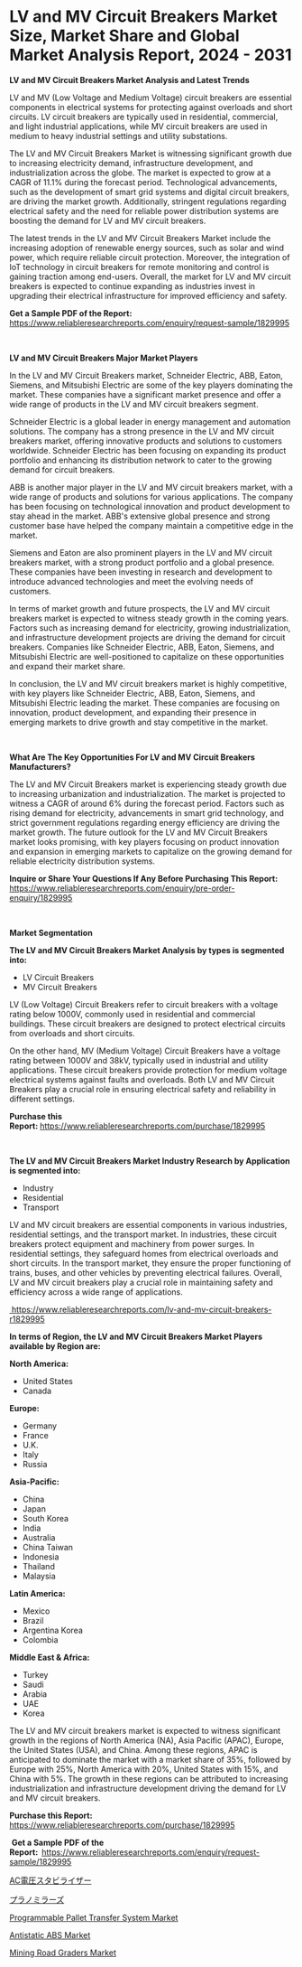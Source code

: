 <p><h1>LV and MV Circuit Breakers Market Size, Market Share and Global Market Analysis Report, 2024 - 2031</h1></p><p><strong>LV and MV Circuit Breakers Market Analysis and Latest Trends</strong></p>
<p><p>LV and MV (Low Voltage and Medium Voltage) circuit breakers are essential components in electrical systems for protecting against overloads and short circuits. LV circuit breakers are typically used in residential, commercial, and light industrial applications, while MV circuit breakers are used in medium to heavy industrial settings and utility substations.</p><p>The LV and MV Circuit Breakers Market is witnessing significant growth due to increasing electricity demand, infrastructure development, and industrialization across the globe. The market is expected to grow at a CAGR of 11.1% during the forecast period. Technological advancements, such as the development of smart grid systems and digital circuit breakers, are driving the market growth. Additionally, stringent regulations regarding electrical safety and the need for reliable power distribution systems are boosting the demand for LV and MV circuit breakers.</p><p>The latest trends in the LV and MV Circuit Breakers Market include the increasing adoption of renewable energy sources, such as solar and wind power, which require reliable circuit protection. Moreover, the integration of IoT technology in circuit breakers for remote monitoring and control is gaining traction among end-users. Overall, the market for LV and MV circuit breakers is expected to continue expanding as industries invest in upgrading their electrical infrastructure for improved efficiency and safety.</p></p>
<p><strong>Get a Sample PDF of the Report:&nbsp;</strong> <a href="https://www.reliableresearchreports.com/enquiry/request-sample/1829995">https://www.reliableresearchreports.com/enquiry/request-sample/1829995</a></p>
<p>&nbsp;</p>
<p><strong>LV and MV Circuit Breakers Major Market Players</strong></p>
<p><p>In the LV and MV Circuit Breakers market, Schneider Electric, ABB, Eaton, Siemens, and Mitsubishi Electric are some of the key players dominating the market. These companies have a significant market presence and offer a wide range of products in the LV and MV circuit breakers segment.</p><p>Schneider Electric is a global leader in energy management and automation solutions. The company has a strong presence in the LV and MV circuit breakers market, offering innovative products and solutions to customers worldwide. Schneider Electric has been focusing on expanding its product portfolio and enhancing its distribution network to cater to the growing demand for circuit breakers.</p><p>ABB is another major player in the LV and MV circuit breakers market, with a wide range of products and solutions for various applications. The company has been focusing on technological innovation and product development to stay ahead in the market. ABB's extensive global presence and strong customer base have helped the company maintain a competitive edge in the market.</p><p>Siemens and Eaton are also prominent players in the LV and MV circuit breakers market, with a strong product portfolio and a global presence. These companies have been investing in research and development to introduce advanced technologies and meet the evolving needs of customers.</p><p>In terms of market growth and future prospects, the LV and MV circuit breakers market is expected to witness steady growth in the coming years. Factors such as increasing demand for electricity, growing industrialization, and infrastructure development projects are driving the demand for circuit breakers. Companies like Schneider Electric, ABB, Eaton, Siemens, and Mitsubishi Electric are well-positioned to capitalize on these opportunities and expand their market share.</p><p>In conclusion, the LV and MV circuit breakers market is highly competitive, with key players like Schneider Electric, ABB, Eaton, Siemens, and Mitsubishi Electric leading the market. These companies are focusing on innovation, product development, and expanding their presence in emerging markets to drive growth and stay competitive in the market.</p></p>
<p>&nbsp;</p>
<p><strong>What Are The Key Opportunities For LV and MV Circuit Breakers Manufacturers?</strong></p>
<p><p>The LV and MV Circuit Breakers market is experiencing steady growth due to increasing urbanization and industrialization. The market is projected to witness a CAGR of around 6% during the forecast period. Factors such as rising demand for electricity, advancements in smart grid technology, and strict government regulations regarding energy efficiency are driving the market growth. The future outlook for the LV and MV Circuit Breakers market looks promising, with key players focusing on product innovation and expansion in emerging markets to capitalize on the growing demand for reliable electricity distribution systems.</p></p>
<p><strong>Inquire or Share Your Questions If Any Before Purchasing This Report:</strong> <a href="https://www.reliableresearchreports.com/enquiry/pre-order-enquiry/1829995">https://www.reliableresearchreports.com/enquiry/pre-order-enquiry/1829995</a></p>
<p>&nbsp;</p>
<p><strong>Market Segmentation</strong></p>
<p><strong>The LV and MV Circuit Breakers Market Analysis by types is segmented into:</strong></p>
<p><ul><li>LV Circuit Breakers</li><li>MV Circuit Breakers</li></ul></p>
<p><p>LV (Low Voltage) Circuit Breakers refer to circuit breakers with a voltage rating below 1000V, commonly used in residential and commercial buildings. These circuit breakers are designed to protect electrical circuits from overloads and short circuits. </p><p>On the other hand, MV (Medium Voltage) Circuit Breakers have a voltage rating between 1000V and 38kV, typically used in industrial and utility applications. These circuit breakers provide protection for medium voltage electrical systems against faults and overloads. Both LV and MV Circuit Breakers play a crucial role in ensuring electrical safety and reliability in different settings.</p></p>
<p><strong>Purchase this Report:&nbsp;</strong><a href="https://www.reliableresearchreports.com/purchase/1829995">https://www.reliableresearchreports.com/purchase/1829995</a></p>
<p>&nbsp;</p>
<p><strong>The LV and MV Circuit Breakers Market Industry Research by Application is segmented into:</strong></p>
<p><ul><li>Industry</li><li>Residential</li><li>Transport</li></ul></p>
<p><p>LV and MV circuit breakers are essential components in various industries, residential settings, and the transport market. In industries, these circuit breakers protect equipment and machinery from power surges. In residential settings, they safeguard homes from electrical overloads and short circuits. In the transport market, they ensure the proper functioning of trains, buses, and other vehicles by preventing electrical failures. Overall, LV and MV circuit breakers play a crucial role in maintaining safety and efficiency across a wide range of applications.</p></p>
<p><a href="https://www.reliableresearchreports.com/lv-and-mv-circuit-breakers-r1829995">&nbsp;https://www.reliableresearchreports.com/lv-and-mv-circuit-breakers-r1829995</a></p>
<p><strong>In terms of Region, the LV and MV Circuit Breakers Market Players available by Region are:</strong></p>
<p>
    <p> <strong> North America: </strong>
        <ul>
            <li>United States</li>
            <li>Canada</li>
        </ul>
        </p> 
    <p> <strong> Europe: </strong>
        <ul>
            <li>Germany</li>
            <li>France</li>
            <li>U.K.</li>
            <li>Italy</li>
            <li>Russia</li>
        </ul>
        </p> 
    <p> <strong> Asia-Pacific: </strong>
        <ul>
            <li>China</li>
            <li>Japan</li>
            <li>South Korea</li>
            <li>India</li>
            <li>Australia</li>
            <li>China Taiwan</li>
            <li>Indonesia</li>
            <li>Thailand</li>
            <li>Malaysia</li>
        </ul>
        </p> 
    <p> <strong> Latin America: </strong>
        <ul>
            <li>Mexico</li>
            <li>Brazil</li>
            <li>Argentina Korea</li>
            <li>Colombia</li>
        </ul>
        </p> 
    <p> <strong> Middle East & Africa: </strong>
        <ul>
            <li>Turkey</li>
            <li>Saudi</li>
            <li>Arabia</li>
            <li>UAE</li>
            <li>Korea</li>
        </ul>
    </p>
    </p>
<p><p>The LV and MV circuit breakers market is expected to witness significant growth in the regions of North America (NA), Asia Pacific (APAC), Europe, the United States (USA), and China. Among these regions, APAC is anticipated to dominate the market with a market share of 35%, followed by Europe with 25%, North America with 20%, United States with 15%, and China with 5%. The growth in these regions can be attributed to increasing industrialization and infrastructure development driving the demand for LV and MV circuit breakers.</p></p>
<p><strong>Purchase this Report: </strong><a href="https://www.reliableresearchreports.com/purchase/1829995">https://www.reliableresearchreports.com/purchase/1829995</a></p>
<p>&nbsp;<strong>Get a Sample PDF of the Report:&nbsp;&nbsp;</strong><a href="https://www.reliableresearchreports.com/enquiry/request-sample/1829995">https://www.reliableresearchreports.com/enquiry/request-sample/1829995</a></p>
<p><strong></strong></p>
<p><p><a href="https://github.com/dandier2003/Market-Research-Report-List-1/blob/main/930994242143.md">AC電圧スタビライザー</a></p><p><a href="https://github.com/sghwr779811674/Market-Research-Report-List-1/blob/main/238450242142.md">プラノミラーズ</a></p><p><a href="https://github.com/moyahfrancoestellec51j635wcx/Market-Research-Report-List-2/blob/main/programmable-pallet-transfer-system-market.md">Programmable Pallet Transfer System Market</a></p><p><a href="https://issuu.com/reportprime-2/docs/antistatic-abs-market-size-2030.pptx">Antistatic ABS Market</a></p><p><a href="https://github.com/suaretopek9/Market-Research-Report-List-2/blob/main/mining-road-graders-market.md">Mining Road Graders Market</a></p></p>